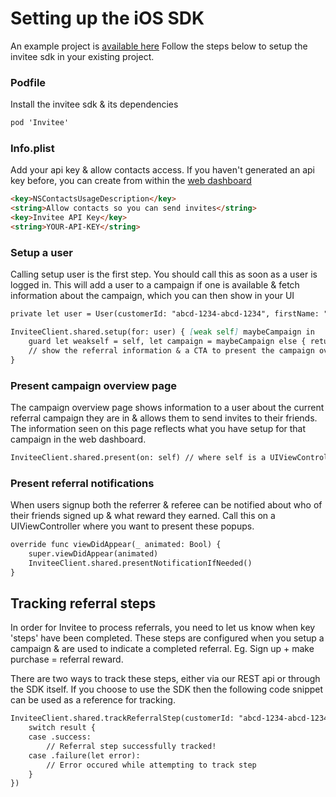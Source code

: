 # Setting up the iOS SDK

An example project is [available here](https://github.com/InviteeCo/invitee-ios-docs/tree/main/Sample%20Project)
Follow the steps below to setup the invitee sdk in your existing project.


### Podfile

Install the invitee sdk & its dependencies

```markdown
pod 'Invitee'
```

### Info.plist

Add your api key & allow contacts access.
If you haven't generated an api key before, you can create from within the [web dashboard](https://app.invitee.co/account/api-keys)

```markdown
<key>NSContactsUsageDescription</key>
<string>Allow contacts so you can send invites</string>
<key>Invitee API Key</key>
<string>YOUR-API-KEY</string>
```

### Setup a user

Calling setup user is the first step. You should call this as soon as a user is logged in. This will add a user to a campaign if one is available & fetch information about the campaign, which you can then show in your UI

```markdown
private let user = User(customerId: "abcd-1234-abcd-1234", firstName: "John", lastName: "Appleseed", phoneNumber: "0412345678")

InviteeClient.shared.setup(for: user) { [weak self] maybeCampaign in
    guard let weakself = self, let campaign = maybeCampaign else { return }
    // show the referral information & a CTA to present the campaign overview page
}
```

### Present campaign overview page

The campaign overview page shows information to a user about the current referral campaign they are in & allows them to send invites to their friends.
The information seen on this page reflects what you have setup for that campaign in the web dashboard.

```markdown
InviteeClient.shared.present(on: self) // where self is a UIViewController
```

### Present referral notifications

When users signup both the referrer & referee can be notified about who of their friends signed up & what reward they earned.
Call this on a UIViewController where you want to present these popups.

```markdown
override func viewDidAppear(_ animated: Bool) {
    super.viewDidAppear(animated)
    InviteeClient.shared.presentNotificationIfNeeded()
}
```

## Tracking referral steps

In order for Invitee to process referrals, you need to let us know when key 'steps' have been completed. These steps are configured when you setup a campaign & are used to indicate a completed referral. Eg. Sign up + make purchase = referral reward.

There are two ways to track these steps, either via our REST api or through the SDK itself. If you choose to use the SDK then the following code snippet can be used as a reference for tracking.

```markdown
InviteeClient.shared.trackReferralStep(customerId: "abcd-1234-abcd-1234", phoneNumber: "0412345678", step: "SIGNUP", completion: { [weak self] result in
    switch result {
    case .success:
        // Referral step successfully tracked!
    case .failure(let error):
        // Error occured while attempting to track step
    }
})
```
